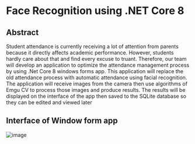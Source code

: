 # Face Recognition using .NET Core 8
## Abstract
Student attendance is currently receiving a lot of attention from parents because it directly affects academic performance. However, students hardly care about that and find every excuse to truant. Therefore, our team will develop an application to optimize the attendance management process by using .Net Core 8 windows forms app. This application will replace the old attendance process with automatic attendance using facial recognition. The application will receive images from the camera then use algorithms of Emgu CV to process those images and produce results. The results will be displayed on the interface of the app then saved to the SQLite database so they can be edited and viewed later
## Interface of Window form app
![image](https://github.com/baoxelo/FaceRecognition/assets/132845642/49d6e773-beb3-4f7f-a971-76a00598271e)


